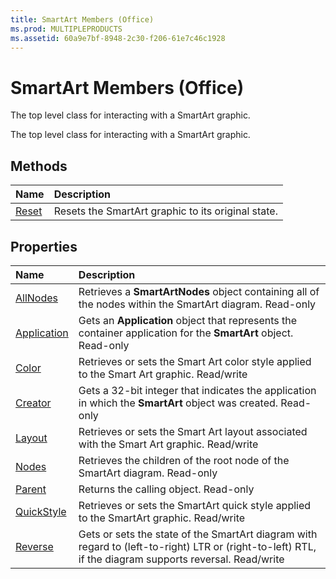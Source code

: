 ```yaml
---
title: SmartArt Members (Office)
ms.prod: MULTIPLEPRODUCTS
ms.assetid: 60a9e7bf-8948-2c30-f206-61e7c46c1928
---
```



# SmartArt Members (Office)
The top level class for interacting with a SmartArt graphic.

The top level class for interacting with a SmartArt graphic.


## Methods



|**Name**|**Description**|
|:-----|:-----|
|[Reset](smartart-reset-method-office.md)|Resets the SmartArt graphic to its original state.|

## Properties



|**Name**|**Description**|
|:-----|:-----|
|[AllNodes](smartart-allnodes-property-office.md)|Retrieves a  **SmartArtNodes** object containing all of the nodes within the SmartArt diagram. Read-only|
|[Application](smartart-application-property-office.md)|Gets an  **Application** object that represents the container application for the **SmartArt** object. Read-only|
|[Color](smartart-color-property-office.md)|Retrieves or sets the Smart Art color style applied to the Smart Art graphic. Read/write|
|[Creator](smartart-creator-property-office.md)|Gets a 32-bit integer that indicates the application in which the  **SmartArt** object was created. Read-only|
|[Layout](smartart-layout-property-office.md)|Retrieves or sets the Smart Art layout associated with the Smart Art graphic. Read/write|
|[Nodes](smartart-nodes-property-office.md)|Retrieves the children of the root node of the SmartArt diagram. Read-only|
|[Parent](smartart-parent-property-office.md)|Returns the calling object. Read-only|
|[QuickStyle](smartart-quickstyle-property-office.md)|Retrieves or sets the SmartArt quick style applied to the SmartArt graphic. Read/write|
|[Reverse](smartart-reverse-property-office.md)|Gets or sets the state of the SmartArt diagram with regard to (left-to-right) LTR or (right-to-left) RTL, if the diagram supports reversal. Read/write|

